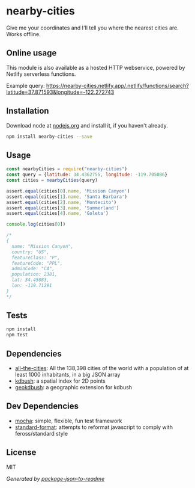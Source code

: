 # nearby-cities

Give me your coordinates and I'll tell you where the nearest cities are. Works offline.

## Online usage

This module is also available as a hosted HTTP webservice, powered by Netlify serverless functions.

Example query: https://nearby-cities.netlify.app/.netlify/functions/search?latitude=37.871593&longitude=-122.272743

## Installation

Download node at [nodejs.org](http://nodejs.org) and install it, if you haven't already.

```sh
npm install nearby-cities --save
```

## Usage

```js
const nearbyCities = require("nearby-cities")
const query = {latitude: 34.4362755, longitude: -119.705086}
const cities = nearbyCities(query)

assert.equal(cities[0].name, 'Mission Canyon')
assert.equal(cities[1].name, 'Santa Barbara')
assert.equal(cities[2].name, 'Montecito')
assert.equal(cities[3].name, 'Summerland')
assert.equal(cities[4].name, 'Goleta')

console.log(cities[0])

/*
{
  name: "Mission Canyon",
  country: "US",
  featureClass: "P",
  featureCode: "PPL",
  adminCode: "CA",
  population: 2381,
  lat: 34.45083,
  lon: -119.71291
}
*/

```

## Tests

```sh
npm install
npm test
```

## Dependencies

- [all-the-cities](https://github.com/zeke/all-the-cities): All the 138,398 cities of the world with a population of at least 1000 inhabitants, in a big JSON array
- [kdbush](https://github.com/mourner/kdbush): a spatial index for 2D points
- [geokdbush](https://github.com/mourner/geokdbush): a geographic extension for kdbush

## Dev Dependencies

- [mocha](https://github.com/mochajs/mocha): simple, flexible, fun test framework
- [standard-format](https://github.com/maxogden/standard-format): attempts to reformat javascript to comply with feross/standard style

## License

MIT

_Generated by [package-json-to-readme](https://github.com/zeke/package-json-to-readme)_
